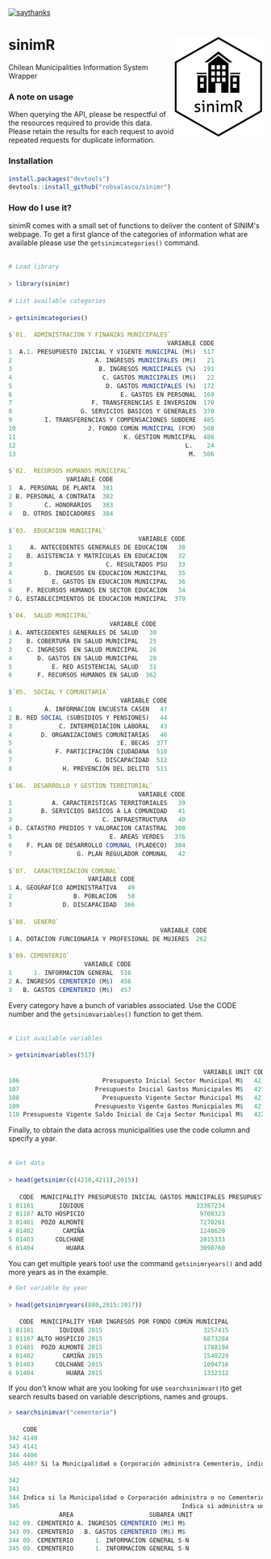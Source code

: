[![saythanks](https://img.shields.io/badge/say-thanks-ff69b4.svg)](https://saythanks.io/to/robsalasco)

# sinimR <img src="inst/image/hex/sinimR_hexSticker.png" width = "175" height = "200" align="right" /> 

Chilean Municipalities Information System Wrapper

### A note on usage

When querying the API, please be respectful of the resources required to provide this data. Please retain the results for each request to avoid repeated requests for duplicate information.

### Installation

```R
install.packages("devtools")
devtools::install_github("robsalasco/sinimr")
```

### How do I use it?

sinimR comes with a small set of functions to deliver the content of SINIM's webpage. To get a first glance of the categories of information what are available please use the ```getsinimcategories()``` command.

```R

# Load library

> library(sinimr)

# List available categories

> getsinimcategories()

$`01.  ADMINISTRACION Y FINANZAS MUNICIPALES`
                                            VARIABLE CODE
1  A.1. PRESUPUESTO INICIAL Y VIGENTE MUNICIPAL (M$)  517
2                       A. INGRESOS MUNICIPALES (M$)   21
3                        B. INGRESOS MUNICIPALES (%)  191
4                         C. GASTOS MUNICIPALES (M$)   22
5                          D. GASTOS MUNICIPALES (%)  172
6                              E. GASTOS EN PERSONAL  169
7                      F. TRANSFERENCIAS E INVERSION  170
8                   G. SERVICIOS BASICOS Y GENERALES  370
9         I. TRANSFERENCIAS Y COMPENSACIONES SUBDERE  485
10                    J. FONDO COMÚN MUNICIPAL (FCM)  508
11                              K. GESTION MUNICIPAL  486
12                                               L.    24
13                                                M.  506

$`02.  RECURSOS HUMANOS MUNICIPAL`
                VARIABLE CODE
1  A. PERSONAL DE PLANTA  381
2 B. PERSONAL A CONTRATA  382
3         C. HONORARIOS   383
4   D. OTROS INDICADORES  384

$`03.  EDUCACION MUNICIPAL`
                                    VARIABLE CODE
1     A. ANTECEDENTES GENERALES DE EDUCACION   38
2    B. ASISTENCIA Y MATRÍCULAS EN EDUCACION   32
3                          C. RESULTADOS PSU   33
4         D. INGRESOS EN EDUCACION MUNICIPAL   35
5           E. GASTOS EN EDUCACION MUNICIPAL   36
6    F. RECURSOS HUMANOS EN SECTOR EDUCACION   34
7 G. ESTABLECIMIENTOS DE EDUCACION MUNICIPAL  379

$`04.  SALUD MUNICIPAL`
                            VARIABLE CODE
1 A. ANTECEDENTES GENERALES DE SALUD   30
2    B. COBERTURA EN SALUD MUNICIPAL   25
3    C. INGRESOS  EN SALUD MUNICIPAL   26
4       D. GASTOS EN SALUD MUNICIPAL   28
5           E. RED ASISTENCIAL SALUD   31
6       F. RECURSOS HUMANOS EN SALUD  362

$`05.  SOCIAL Y COMUNITARIA`
                               VARIABLE CODE
1         A. INFORMACION ENCUESTA CASEN   47
2 B. RED SOCIAL (SUBSIDIOS Y PENSIONES)   44
3             C. INTERMEDIACION LABORAL   43
4        D. ORGANIZACIONES COMUNITARIAS   46
5                              E. BECAS  377
6            F. PARTICIPACIÓN CIUDADANA  510
7                       G. DISCAPACIDAD  512
8              H. PREVENCIÓN DEL DELITO  511

$`06.  DESARROLLO Y GESTION TERRITORIAL`
                                    VARIABLE CODE
1           A. CARACTERISTICAS TERRITORIALES   39
2        B. SERVICIOS BASICOS A LA COMUNIDAD   41
3                         C. INFRAESTRUCTURA   40
4 D. CATASTRO PREDIOS Y VALORACION CATASTRAL  300
5                           E. AREAS VERDES   376
6    F. PLAN DE DESARROLLO COMUNAL (PLADECO)  304
7                  G. PLAN REGULADOR COMUNAL   42

$`07.  CARACTERIZACION COMUNAL`
                      VARIABLE CODE
1 A. GEOGRAFICO ADMINISTRATIVA   49
2                 B. POBLACION   50
3              D. DISCAPACIDAD  366

$`08.  GENERO`
                                          VARIABLE CODE
1 A. DOTACION FUNCIONARIA Y PROFESIONAL DE MUJERES  262

$`09. CEMENTERIO`
                     VARIABLE CODE
1      1. INFORMACION GENERAL  516
2 A. INGRESOS CEMENTERIO (M$)  456
3   B. GASTOS CEMENTERIO (M$)  457
```

Every category have a bunch of variables associated. Use the CODE number and the ```getsinimvariables()``` function to get them.

```R

# List available variables

> getsinimvariables(517)

                                                      VARIABLE UNIT CODE
106                       Presupuesto Inicial Sector Municipal M$   4210
107                     Presupuesto Inicial Gastos Municipales M$   4211
108                       Presupuesto Vigente Sector Municipal M$   4212
109                     Presupuesto Vigente Gastos Municpiales M$   4213
110 Presupuesto Vigente Saldo Inicial de Caja Sector Municipal M$   4226

```

Finally, to obtain the data across municipalities use the code column and specify a year.

```R

# Get data

> head(getsinimr(c(4210,4211),2015))

   CODE  MUNICIPALITY PRESUPUESTO INICIAL GASTOS MUNICIPALES PRESUPUESTO INICIAL SECTOR MUNICIPAL
1 01101       IQUIQUE                               33387234                             33387234
2 01107 ALTO HOSPICIO                                9708323                              9708323
3 01401  POZO ALMONTE                                7270261                              7270262
4 01402        CAMIÑA                                1248620                              1248618
5 01403      COLCHANE                                2015333                              2015333
6 01404         HUARA                                3090760                              3090759
```

You can get multiple years too! use the command ```getsinimryears()``` and add more years as in the example.

```R
# Get variable by year

> head(getsinimryears(880,2015:2017))

   CODE  MUNICIPALITY YEAR INGRESOS POR FONDO COMÚN MUNICIPAL
1 01101       IQUIQUE 2015                            3257415
2 01107 ALTO HOSPICIO 2015                            6873284
3 01401  POZO ALMONTE 2015                            1788194
4 01402        CAMIÑA 2015                            1540229
5 01403      COLCHANE 2015                            1094716
6 01404         HUARA 2015                            1332312

```

If you don't know what are you looking for use ```searchsinimvar()```to get search results based on variable descriptions, names and groups.

```R
> searchsinimvar("cementerio")

    CODE                                                                                                                               VARIABLE
342 4140                                                                                          Ingresos Cementerio (Ingreso Total Percibido)
343 4141                                                                                              Gastos Cementerio (Gasto Total Devengado)
344 4406                                                                                 ¿La Municipalidad o Corporación administra Cementerio?
345 4407 Si la Municipalidad o Corporación administra Cementerio, indique si tiene presupuesto propio. SI = presupuesto propio o independiente.
                                                                                                                                                                 DESCRIPTION
342                                                                                              Ingreso total percibido del sector Cementerio (clasificador presupuestario)
343                                                                                                  Gastos total devengado sector Cementerio (clasificador presupuestario).
344 Indica si la Municipalidad o Corporación administra o no Cementerio Municipal, ya sea con presupuesto propio o asociado a otro sector de la municipalidad o corporación.
345                                             Indica si administra un presupuesto independiente o anexo a otro sector de la municipalidad, como Salud, Municipalidad, etc.
              AREA                     SUBAREA UNIT
342 09. CEMENTERIO A. INGRESOS CEMENTERIO (M$) M$  
343 09. CEMENTERIO   B. GASTOS CEMENTERIO (M$) M$  
344 09. CEMENTERIO      1. INFORMACION GENERAL S-N 
345 09. CEMENTERIO      1. INFORMACION GENERAL S-N 

```




